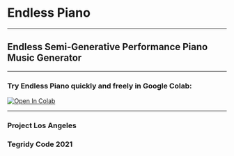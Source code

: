# Endless Piano

***

## Endless Semi-Generative Performance Piano Music Generator

***

### Try Endless Piano quickly and freely in Google Colab:

[![Open In Colab][colab-badge]][colab-notebook]

[colab-notebook]: <https://colab.research.google.com/github/asigalov61/Endless-Piano/blob/main/Endless_Piano.ipynb.ipynb>
[colab-badge]: <https://colab.research.google.com/assets/colab-badge.svg>

***

### Project Los Angeles
### Tegridy Code 2021
